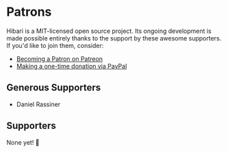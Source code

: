 # Patrons

Hibari is a MIT-licensed open source project. Its ongoing development is made possible entirely thanks to the support by these awesome supporters. If you'd like to join them, consider:

- [Becoming a Patron on Patreon][PATREON]
- [Making a one-time donation via PayPal][PAYPAL]

[PATREON]:https://www.patreon.com/wopian
[PAYPAL]:https://paypal.me/wopian

## Generous Supporters

- Daniel Rassiner

## Supporters

None yet! 🙁
